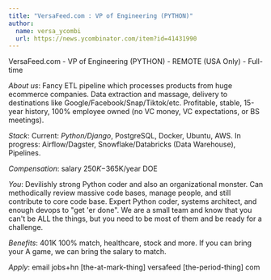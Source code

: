 ```yaml
---
title: "VersaFeed.com : VP of Engineering (PYTHON)"
author:
  name: versa_ycombi
  url: https://news.ycombinator.com/item?id=41431990
---
```

VersaFeed.com - VP of Engineering (PYTHON) - REMOTE (USA Only) - Full-time

*About us*: Fancy ETL pipeline which processes products from huge ecommerce companies. Data extraction and massage, delivery to destinations like Google&#x2F;Facebook&#x2F;Snap&#x2F;Tiktok&#x2F;etc. Profitable, stable, 15-year history, 100% employee owned (no VC money, VC expectations, or BS meetings).

*Stack*: Current: *Python&#x2F;Django*, PostgreSQL, Docker, Ubuntu, AWS. In progress: Airflow&#x2F;Dagster, Snowflake&#x2F;Databricks (Data Warehouse), Pipelines.

*Compensation*: salary $250K-$365K&#x2F;year DOE

*You*: Devilishly strong Python coder and also an organizational monster. Can methodically review massive code bases, manage people, and still contribute to core code base. Expert Python coder, systems architect, and enough devops to &quot;get &#x27;er done&quot;.  We are a small team and know that you can&#x27;t be ALL the things, but you need to be most of them and be ready for a challenge.

*Benefits*: 401K 100% match, healthcare, stock and more.  If you can bring your A game, we can bring the salary to match.

*Apply*: email jobs+hn [the-at-mark-thing] versafeed [the-period-thing] com

